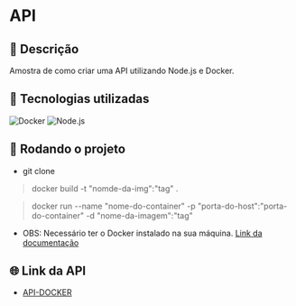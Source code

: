 # API

## 📝 Descrição

Amostra de como criar uma API utilizando Node.js e Docker.

## 🔧 Tecnologias utilizadas

![Docker](https://skillicons.dev/icons?i=docker)
![Node.js ](https://skillicons.dev/icons?i=nodejs)

## 🚀 Rodando o projeto

* git clone

>docker build -t "nomde-da-img":"tag" .

>docker run --name "nome-do-container" -p "porta-do-host":"porta-do-container" -d "nome-da-imagem":"tag"

* OBS: Necessário ter o Docker instalado na sua máquina. [Link da documentação](https://docs.docker.com/get-started/docker_cheatsheet.pdf)

## 🌐 Link da API

* [API-DOCKER](https://sample-backend-docker.azurewebsites.net/)
